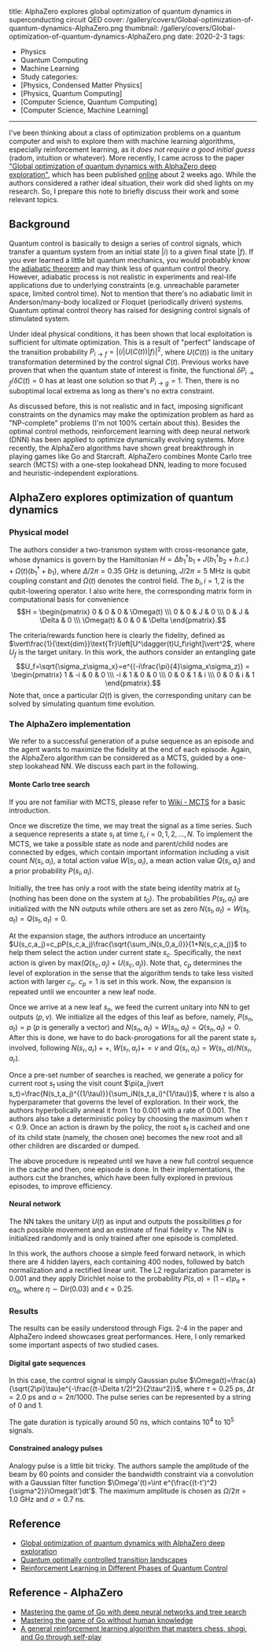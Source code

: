 title: AlphaZero explores global optimization of quantum dynamics in superconducting circuit QED
cover: /gallery/covers/Global-optimization-of-quantum-dynamics-AlphaZero.png
thumbnail: /gallery/covers/Global-optimization-of-quantum-dynamics-AlphaZero.png
date: 2020-2-3
tags:
- Physics
- Quantum Computing
- Machine Learning
- Study
categories:
- [Physics, Condensed Matter Physics]
- [Physics, Quantum Computing]
- [Computer Science, Quantum Computing]
- [Computer Science, Machine Learning]
---

I've been thinking about a class of optimization problems on a quantum computer and wish to explore them with machine learning algorithms, especially reinforcement learning, as it *does not require a good initial guess* (radom, intuition or whatever). More recently, I came across to the paper ["Global optimization of quantum dynamics with AlphaZero deep exploration"](https://arxiv.org/abs/1907.05672), which has been published [online](https://doi.org/10.1038/s41534-019-0241-0) about 2 weeks ago. While the authors considered a rather ideal situation, their work did shed lights on my research. So, I prepare this note to briefly discuss their work and some relevant topics.

<!-- more -->

## Background
Quantum control is basically to design a series of control signals, which transfer a quantum system from an initial state $\left|i\right\rangle$ to a given final state $\left|f\right\rangle$. If you ever learned a little bit quantum mechanics, you would probably know the [adiabatic theorem](https://en.wikipedia.org/wiki/Adiabatic_theorem) and may think less of quantum control theory. However, adiabatic process is not realistic in experiments and real-life applications due to underlying constraints (e.g. unreachable parameter space, limited control time). Not to mention that there's no adiabatic limit in Anderson/many-body localized or Floquet (periodically driven) systems. Quantum optimal control theory has raised for designing control signals of stimulated system.

Under ideal physical conditions, it has been shown that local exploitation is sufficient for ultimate optimization. This is a result of "perfect" landscape of the transition probability $P_{i\to f}=\vert\langle i\vert U(C(t))\vert f\rangle\vert^2$, where $U(C(t))$ is the unitary transformation determined by the control signal $C(t)$. Previous works have proven that when the quantum state of interest is finite, the functional $\delta P_{i\to f}/\delta C(t)=0$ has at least one solution so that $P_{i\to g}=1$. Then, there is no suboptimal local extrema as long as there's no extra constraint.

As discussed before, this is not realistic and in fact, imposing significant constraints on the dynamics may make the optimization problem as hard as "NP-complete" problems (I'm not 100% certain about this). Besides the optimal control methods, reinforcement learning with deep neural network (DNN) has been applied to optimize dynamically evolving systems. More recently, the AlphaZero algorithms have shown great breakthrough in playing games like Go and Starcraft. AlphaZero combines Monte Carlo tree search (MCTS) with a one-step lookahead DNN, leading to more focused and heuristic-independent explorations.

## AlphaZero explores optimization of quantum dynamics
### Physical model
The authors consider a two-transmon system with cross-resonance gate, whose dynamics is govern by the Hamiltonian $H=\Delta b_1^\dagger b_1+J(b_1^\dagger b_2+ h.c.) + \Omega(t)(b_1^\dagger+b_1)$, where $\Delta/2\pi=0.35$ GHz is detuning, $J/2\pi=5$ MHz is qubit coupling constant and $\Omega(t)$ denotes the control field. The $b_i,i=1,2$ is the qubit-lowering operator. I also write here, the corresponding matrix form in computational basis for convenience
$$H = \begin{pmatrix} 0 & 0 & 0 & \Omega(t) \\\ 0 & 0 & J & 0 \\\ 0 & J & \Delta & 0 \\\ \Omega(t) & 0 & 0 & \Delta \end{pmatrix}.$$

The criteria/rewards function here is clearly the fidelity, defined as $\vert\frac{1}{\text{dim}}\text{Tr}\left[U^\dagger(t)U_f\right]\vert^2$, where $U_f$ is the target unitary. In this work, the authors consider an entangling gate
$$U_f=\sqrt{\sigma_z\sigma_x}=e^{(-i\frac{\pi}{4}\sigma_x\sigma_z)} = \begin{pmatrix} 1 & -i & 0 & 0 \\\ -i & 1 & 0 & 0 \\\ 0 & 0 & 1 & i \\\ 0 & 0 & i & 1 \end{pmatrix}.$$
Note that, once a particular $\Omega(t)$ is given, the corresponding unitary can be solved by simulating quantum time evolution.

### The AlphaZero implementation
We refer to a successful generation of a pulse sequence as an episode and the agent wants to maximize the fidelity at the end of each episode. Again, the AlphaZero algorithm can be considered as a MCTS, guided by a one-step lookahead NN. We discuss each part in the following.

#### Monte Carlo tree search
If you are not familiar with MCTS, please refer to [Wiki - MCTS](https://en.wikipedia.org/wiki/Monte_Carlo_tree_search) for a basic introduction.

Once we discretize the time, we may treat the signal as a time series. Such a sequence represents a state $s_i$ at time $t_i,i=0,1,2,...,N$. To implement the MCTS, we take a possible state as node and parent/child nodes are connected by edges, which contain important information including a visit count $N(s_i,a_i)$, a total action value $W(s_i,a_i)$, a mean action value $Q(s_i,a_i)$ and a prior probability $P(s_i,a_i)$.

Initially, the tree has only a root with the state being identity matrix at $t_0$ (nothing has been done on the system at $t_0$). The probabilities $P(s_t,a_t)$ are initialized with the NN outputs while others are set as zero $N(s_t,a_t)=W(s_t,a_t)=Q(s_t,a_t)=0$.

At the expansion stage, the authors introduce an uncertainty $U(s_c,a_j)=c_pP(s_c,a_j)\frac{\sqrt{\sum_iN(s_0,a_i)}}{1+N(s_c,a_j)}$ to help them select the action under current state $s_c$. Specifically, the next action is given by max$({Q(s_c,a_j)+U(s_c,a_j)})$. Note that, $c_p$ determines the level of exploration in the sense that the algorithm tends to take less visited action with larger $c_p$. $c_p=1$ is set in this work. Now, the expansion is repeated until we encounter a new leaf node.

Once we arrive at a new leaf $s_n$, we feed the current unitary into NN to get outputs $(p, v)$. We initialize all the edges of this leaf as before, namely, $P(s_n,a_t)=p$ ($p$ is generally a vector) and $N(s_n,a_t)=W(s_n,a_t)=Q(s_n,a_t)=0$. After this is done, we have to do back-prorogations for all the parent state $s_r$ involved, following $N(s_r,a_r)++$, $W(s_r,a_r)+=v$ and $Q(s_r,a_r)=W(s_r,a)/N(s_r,a_r)$.

Once a pre-set number of searches is reached, we generate a policy for current root $s_t$ using the visit count $\pi(a_j\vert s_t)=\frac{N(s_t,a_j)^{(1/\tau)}}{\sum_iN(s_t,a_i)^{1/\tau}}$, where $\tau$ is also a hyperparameter that governs the level of exploration. In their work, the authors hyperbolically anneal it from 1 to 0.001 with a rate of 0.001. The authors also take a deterministic policy by choosing the maximum when $\tau<0.9$. Once an action is drawn by the policy, the root $s_t$ is cached and one of its child state (namely, the chosen one) becomes the new root and all other children are discarded or dumped.

The above procedure is repeated until we have a new full control sequence in the cache and then, one episode is done. In their implementations, the authors cut the branches, which have been fully explored in previous episodes, to improve efficiency.

#### Neural network
The NN takes the unitary $U(t)$ as input and outputs the possibilities $p$ for each possible movement and an estimate of final fidelity $v$. The NN is initialized randomly and is only trained after one episode is completed.

In this work, the authors choose a simple feed forward network, in which there are 4 hidden layers, each containing 400 nodes, followed by batch normalization and a rectified linear unit. The L2 regularization parameter is 0.001 and they apply Dirichlet noise to the probability $P(s,a)=(1-\epsilon)p_a + \epsilon \eta_a$, where $\eta\sim\text{Dir}(0.03)$ and $\epsilon=0.25$.

### Results
The results can be easily understood through Figs. 2-4 in the paper and AlphaZero indeed showcases great performances. Here, I only remarked some important aspects of two studied cases.

#### Digital gate sequences
In this case, the control signal is simply Gaussian pulse $\Omega(t)=\frac{a}{\sqrt{2\pi}\tau}e^{-\frac{(t-\Delta t/2)^2}{2\tau^2}}$, where $\tau=0.25$ ps, $\Delta t=2.0$ ps and $a=2\pi/1000$. The pulse series can be represented by a string of 0 and 1.

The gate duration is typically around 50 ns, which contains $10^4$ to $10^5$ signals.

#### Constrained analogy pulses
Analogy pulse is a little bit tricky. The authors sample the amplitude of the beam by 60 points and consider the bandwidth constraint via a convolution with a Gaussian filter function $\Omega'(t)=\int e^{\frac{(t-t')^2}{\sigma^2}}\Omega(t')dt'$. The maximum amplitude is chosen as $\Omega/2\pi=1.0$ GHz and $\sigma=0.7$ ns.

## Reference
- [Global optimization of quantum dynamics with AlphaZero deep exploration](https://www.nature.com/articles/s41534-019-0241-0)
- [Quantum optimally controlled transition landscapes](https://doi.org/10.1126/science.1093649)
- [Reinforcement Learning in Different Phases of Quantum Control](https://doi.org/10.1103/PhysRevX.8.031086)

## Reference - AlphaZero
- [Mastering the game of Go with deep neural networks and tree search](https://doi.org/10.1038/nature16961)
- [Mastering the game of Go without human knowledge](https://doi.org/10.1038/nature24270)
- [A general reinforcement learning algorithm that masters chess, shogi, and Go through self-play](https://doi.org/10.1126/science.aar6404)

